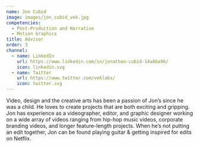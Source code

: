```yaml
---
name: Jon Cubid
image: images/jon_cubid_vek.jpg
competencies:
  - Post-Production and Narrative
  - Motion Graphics
title: Advisor
order: 3
channel:
  - name: LinkedIn
    url: https://www.linkedin.com/in/jonathan-cubid-14a86a96/
    icon: linkedin.svg
  - name: Twitter
    url: https://www.twitter.com/veklabs/
    icon: twitter.svg
---
```


Video, design and the creative arts has been a passion of Jon’s since he was a child. He loves to create projects that are both exciting and gripping. Jon has experience as a videographer, editor, and graphic designer working on a wide array of videos ranging from hip-hop music videos, corporate branding videos, and longer feature-length projects. When he’s not putting an edit together, Jon can be found playing guitar & getting inspired for edits on Netflix.
